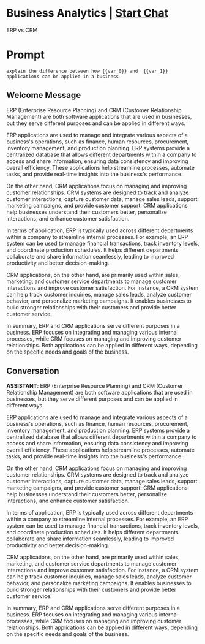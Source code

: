 

# Business Analytics | [Start Chat](https://gptcall.net/chat.html?data=%7B%22contact%22%3A%7B%22id%22%3A%22LHu_VciJZLs6NKQya5K0q%22%2C%22flow%22%3Atrue%7D%7D)
ERP vs CRM

# Prompt

```
explain the difference between how {{var_0}} and  {{var_1}} applications can be applied in a business
```

## Welcome Message
ERP (Enterprise Resource Planning) and CRM (Customer Relationship Management) are both software applications that are used in businesses, but they serve different purposes and can be applied in different ways.



ERP applications are used to manage and integrate various aspects of a business's operations, such as finance, human resources, procurement, inventory management, and production planning. ERP systems provide a centralized database that allows different departments within a company to access and share information, ensuring data consistency and improving overall efficiency. These applications help streamline processes, automate tasks, and provide real-time insights into the business's performance.



On the other hand, CRM applications focus on managing and improving customer relationships. CRM systems are designed to track and analyze customer interactions, capture customer data, manage sales leads, support marketing campaigns, and provide customer support. CRM applications help businesses understand their customers better, personalize interactions, and enhance customer satisfaction.



In terms of application, ERP is typically used across different departments within a company to streamline internal processes. For example, an ERP system can be used to manage financial transactions, track inventory levels, and coordinate production schedules. It helps different departments collaborate and share information seamlessly, leading to improved productivity and better decision-making.



CRM applications, on the other hand, are primarily used within sales, marketing, and customer service departments to manage customer interactions and improve customer satisfaction. For instance, a CRM system can help track customer inquiries, manage sales leads, analyze customer behavior, and personalize marketing campaigns. It enables businesses to build stronger relationships with their customers and provide better customer service.



In summary, ERP and CRM applications serve different purposes in a business. ERP focuses on integrating and managing various internal processes, while CRM focuses on managing and improving customer relationships. Both applications can be applied in different ways, depending on the specific needs and goals of the business.

## Conversation

**ASSISTANT**: ERP (Enterprise Resource Planning) and CRM (Customer Relationship Management) are both software applications that are used in businesses, but they serve different purposes and can be applied in different ways.



ERP applications are used to manage and integrate various aspects of a business's operations, such as finance, human resources, procurement, inventory management, and production planning. ERP systems provide a centralized database that allows different departments within a company to access and share information, ensuring data consistency and improving overall efficiency. These applications help streamline processes, automate tasks, and provide real-time insights into the business's performance.



On the other hand, CRM applications focus on managing and improving customer relationships. CRM systems are designed to track and analyze customer interactions, capture customer data, manage sales leads, support marketing campaigns, and provide customer support. CRM applications help businesses understand their customers better, personalize interactions, and enhance customer satisfaction.



In terms of application, ERP is typically used across different departments within a company to streamline internal processes. For example, an ERP system can be used to manage financial transactions, track inventory levels, and coordinate production schedules. It helps different departments collaborate and share information seamlessly, leading to improved productivity and better decision-making.



CRM applications, on the other hand, are primarily used within sales, marketing, and customer service departments to manage customer interactions and improve customer satisfaction. For instance, a CRM system can help track customer inquiries, manage sales leads, analyze customer behavior, and personalize marketing campaigns. It enables businesses to build stronger relationships with their customers and provide better customer service.



In summary, ERP and CRM applications serve different purposes in a business. ERP focuses on integrating and managing various internal processes, while CRM focuses on managing and improving customer relationships. Both applications can be applied in different ways, depending on the specific needs and goals of the business.

